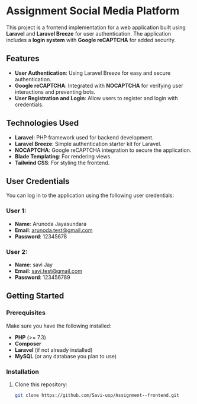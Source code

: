 # Assignment Social Media Platform

This project is a frontend implementation for a web application built using **Laravel** and **Laravel Breeze** for user authentication. The application includes a **login system** with **Google reCAPTCHA** for added security.

## Features

- **User Authentication**: Using Laravel Breeze for easy and secure authentication.
- **Google reCAPTCHA**: Integrated with **NOCAPTCHA** for verifying user interactions and preventing bots.
- **User Registration and Login**: Allow users to register and login with credentials.

## Technologies Used

- **Laravel**: PHP framework used for backend development.
- **Laravel Breeze**: Simple authentication starter kit for Laravel.
- **NOCAPTCHA**: Google reCAPTCHA integration to secure the application.
- **Blade Templating**: For rendering views.
- **Tailwind CSS**: For styling the frontend.

## User Credentials

You can log in to the application using the following user credentials:

### User 1:
- **Name**: Arunoda Jayasundara
- **Email**: arunoda.test@gmail.com
- **Password**: 12345678

### User 2:
- **Name**: savi Jay
- **Email**: savi.test@gmail.com
- **Password**: 123456789

## Getting Started

### Prerequisites

Make sure you have the following installed:

- **PHP** (>= 7.3)
- **Composer**
- **Laravel** (if not already installed)
- **MySQL** (or any database you plan to use)

### Installation

1. Clone this repository:
   ```bash
   git clone https://github.com/Savi-uop/Assignment--frontend.git

